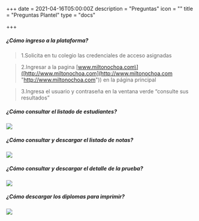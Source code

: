 +++
date = 2021-04-16T05:00:00Z
description = "Preguntas"
icon = ""
title = "Preguntas Plantel"
type = "docs"

+++
##### ¿Cómo ingreso a la plataforma?

> 1.Solicita en tu colegio las credenciales de acceso asignadas

> 2.Ingresar a la pagina \[www.miltonochoa.com\]([http://www.miltonochoa.com](http://www.miltonochoa.com "http://www.miltonochoa.com")) en la página principal

> 3.Ingresa el usuario y contraseña en la ventana verde “consulte sus resultados”

##### ¿Cómo consultar el listado de estudiantes?

![](/uploads/plantel-listado-estudiantes.gif)

##### ¿Cómo consultar y descargar el listado de notas?

![](/uploads/plantel-listado-de-notas.gif)

##### ¿Cómo consultar y descargar el detalle de la prueba?

![](/uploads/detalle-de-la-prueba.gif)

##### ¿Cómo descargar los diplomas para imprimir?

![](/uploads/diploma-plantel.gif)